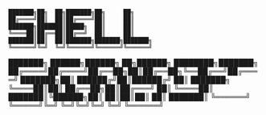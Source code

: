     ███████╗██╗  ██╗███████╗██╗     ██╗             
    ██╔════╝██║  ██║██╔════╝██║     ██║             
    ███████╗███████║█████╗  ██║     ██║             
    ╚════██║██╔══██║██╔══╝  ██║     ██║             
    ███████║██║  ██║███████╗███████╗███████╗        
    ╚══════╝╚═╝  ╚═╝╚══════╝╚══════╝╚══════╝        
                                                    
███████╗ ██████╗██████╗ ██╗██████╗ ████████╗███████╗
██╔════╝██╔════╝██╔══██╗██║██╔══██╗╚══██╔══╝██╔════╝
███████╗██║     ██████╔╝██║██████╔╝   ██║   ███████╗
╚════██║██║     ██╔══██╗██║██╔═══╝    ██║   ╚════██║
███████║╚██████╗██║  ██║██║██║        ██║   ███████║
╚══════╝ ╚═════╝╚═╝  ╚═╝╚═╝╚═╝        ╚═╝   ╚══════╝
                                                    

